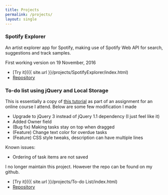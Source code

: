 ```yaml
---
title: Projects
permalink: /projects/
layout: single
---
```


### Spotify Explorer
An artist explorer app for Spotify, making use of Spotify Web API for search, suggestions and track samples.

First working version on 19 November, 2016

 + [Try it]({{ site.url }}/projects/SpotifyExplorer/index.html)
 + [Repository](https://github.com/luungoc2005/SpotifyExplorer)

### To-do list using jQuery and Local Storage
This is essentially a copy of [this tutorial](https://www.sitepoint.com/building-list-jquery-local-storage/) as part of an assignment for an online course I attend. Below are some few modification I made

 + Upgrade to jQuery 3 instead of jQuery 1.1 dependency (I just feel like it)
 + Added Owner field
 + (Bug fix) Making tasks stay on top when dragged
 + (Feature) Change text color for overdue tasks
 + (Feature) CSS style tweaks, description can have multiple lines

Known issues:
 + Ordering of task items are not saved
 
I no longer maintain this project. However the repo can be found on my github.

 + [Try it]({{ site.url }}/projects/To-do List/index.html)
 + [Repository](https://github.com/luungoc2005/ToDoList-Update)